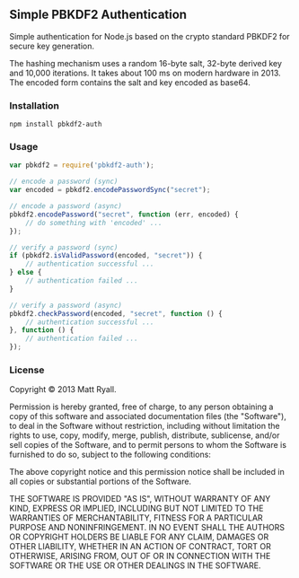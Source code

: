 ## Simple PBKDF2 Authentication

Simple authentication for Node.js based on the crypto standard PBKDF2 for secure key generation.

The hashing mechanism uses a random 16-byte salt, 32-byte derived key and 10,000 iterations. It takes about 100 ms on modern hardware in 2013. The encoded form contains the salt and key encoded as base64.

### Installation

    npm install pbkdf2-auth

### Usage

```JavaScript
var pbkdf2 = require('pbkdf2-auth');

// encode a password (sync)
var encoded = pbkdf2.encodePasswordSync("secret");

// encode a password (async)
pbkdf2.encodePassword("secret", function (err, encoded) {
    // do something with 'encoded' ...
});

// verify a password (sync)
if (pbkdf2.isValidPassword(encoded, "secret")) {
    // authentication successful ...
} else {
    // authentication failed ...
}

// verify a password (async)
pbkdf2.checkPassword(encoded, "secret", function () {
    // authentication successful ...
}, function () {
    // authentication failed ...
});
```

### License

Copyright &copy; 2013 Matt Ryall.

Permission is hereby granted, free of charge, to any person obtaining a copy of this software and associated documentation files (the "Software"), to deal in the Software without restriction, including without limitation the rights to use, copy, modify, merge, publish, distribute, sublicense, and/or sell copies of the Software, and to permit persons to whom the Software is furnished to do so, subject to the following conditions:

The above copyright notice and this permission notice shall be included in all copies or substantial portions of the Software.

THE SOFTWARE IS PROVIDED "AS IS", WITHOUT WARRANTY OF ANY KIND, EXPRESS OR IMPLIED, INCLUDING BUT NOT LIMITED TO THE WARRANTIES OF MERCHANTABILITY, FITNESS FOR A PARTICULAR PURPOSE AND NONINFRINGEMENT. IN NO EVENT SHALL THE AUTHORS OR COPYRIGHT HOLDERS BE LIABLE FOR ANY CLAIM, DAMAGES OR OTHER LIABILITY, WHETHER IN AN ACTION OF CONTRACT, TORT OR OTHERWISE, ARISING FROM, OUT OF OR IN CONNECTION WITH THE SOFTWARE OR THE USE OR OTHER DEALINGS IN THE SOFTWARE.

